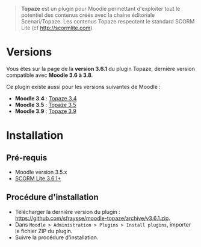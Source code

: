 > **Topaze** est un plugin pour Moodle permettant d'exploiter tout le potentiel des contenus créés avec la chaine éditoriale Scenari/Topaze.
Les contenus Topaze respectent le standard SCORM Lite (cf http://scormlite.com).


# Versions

Vous êtes sur la page de la **version 3.6.1** du plugin Topaze, dernière version compatible avec **Moodle 3.6 à 3.8**.

Ce plugin existe aussi pour les versions suivantes de Moodle :
- **Moodle 3.4** : [Topaze 3.4](https://github.com/sfraysse/moodle-topaze/tree/3.4)
- **Moodle 3.5** : [Topaze 3.5](https://github.com/sfraysse/moodle-topaze/tree/3.5)
- **Moodle 3.9** : [Topaze 3.9](https://github.com/sfraysse/moodle-topaze/tree/3.9)


# Installation


## Pré-requis

- Moodle version 3.5.x
- [SCORM Lite 3.6.1+](https://github.com/sfraysse/moodle-scormlite/tree/3.6)


## Procédure d'installation

- Télécharger la dernière version du plugin : https://github.com/sfraysse/moodle-topaze/archive/v3.6.1.zip.
- Dans `Moodle > Administration > Plugins > Install plugins`, importer le fichier ZIP du plugin.
- Suivre la procédure d'installation.



